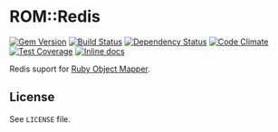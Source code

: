 [gem]: https://rubygems.org/gems/rom-redis
[travis]: https://travis-ci.org/rom-rb/rom-redis
[gemnasium]: https://gemnasium.com/rom-rb/rom-redis
[codeclimate]: https://codeclimate.com/github/rom-rb/rom-redis
[inchpages]: http://inch-ci.org/github/rom-rb/rom-redis

# ROM::Redis

[![Gem Version](https://badge.fury.io/rb/rom-redis.svg)][gem]
[![Build Status](https://travis-ci.org/rom-rb/rom-redis.svg?branch=master)][travis]
[![Dependency Status](https://gemnasium.com/rom-rb/rom-redis.png)][gemnasium]
[![Code Climate](https://codeclimate.com/github/rom-rb/rom-redis/badges/gpa.svg)][codeclimate]
[![Test Coverage](https://codeclimate.com/github/rom-rb/rom-redis/badges/coverage.svg)][codeclimate]
[![Inline docs](http://inch-ci.org/github/rom-rb/rom-redis.svg?branch=master)][inchpages]

Redis suport for [Ruby Object Mapper](https://github.com/rom-rb/rom).

## License

See `LICENSE` file.
